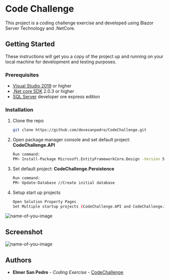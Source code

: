 # Code Challenge

This project is a coding challenge exercise and developed using Blazor Server Technology and .NetCore.

## Getting Started

These instructions will get you a copy of the project up and running on your local machine for development and testing purposes.

### Prerequisites

  - [Visual Studio 2019](https://visualstudio.com/download) or higher
  - [.Net core SDK](https://www.microsoft.com/net/download/windows) 2.0.3 or higher
  - [SQL Server](https://www.microsoft.com/en-us/sql-server/sql-server-downloads) developer ore express edition

### Installation

1. Clone the repo
   ```sh
   git clone https://github.com/devesanpedro/CodeChallenge.git
   ```
2. Open package manager console and set default project: <b>CodeChallenge.API</b>
   ```sh
   Run command:
   PM> Install-Package Microsoft.EntityFrameworkCore.Design -Version 5.0.4
   ```
2. Set default project: <b>CodeChallenge.Persistence</b>
   ```sh
   Run command:
   PM> Update-Database //Create initial database
   ```
3. Setup start up projects
   ```sh
   Open Solution Property Pages
   Set Multiple startup projects (CodeChallenge.API and CodeChallenge.Web) 
  ![name-of-you-image](https://github.com/devesanpedro/CodeChallenge/blob/master/startup-projects.PNG?raw=true)
  
## Screenshot

![name-of-you-image](https://github.com/devesanpedro/CodeChallenge/blob/master/application-screenshot.PNG?raw=true)

## Authors
* **Elmer San Pedro** - *Coding Exercise* - [CodeChallenge](https://github.com/devesanpedro/CodeChallenge)
   ```
   
   
